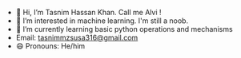 - 👋 Hi, I’m Tasnim Hassan Khan. Call me Alvi !
- 👀 I’m interested in machine learning. I'm still a noob.
- 🌱 I’m currently learning basic python operations and mechanisms
- Email: tasnimmzsusa316@gmail.com
- 😄 Pronouns: He/him

<!---
TasnimAlvi/TasnimAlvi is a ✨ special ✨ repository because its `README.md` (this file) appears on your GitHub profile.
You can click the Preview link to take a look at your changes.
--->
